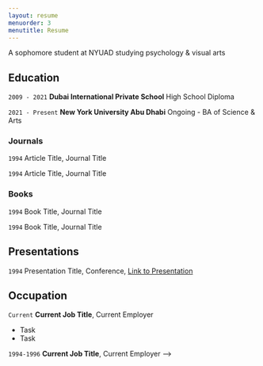 ```yaml
---
layout: resume
menuorder: 3
menutitle: Resume
---
```



A sophomore student at NYUAD studying psychology & visual arts

## Education

`2009 - 2021`
__Dubai International Private School__
High School Diploma

`2021 - Present`
__New York University Abu Dhabi__
Ongoing - BA of Science & Arts 

<!-- ## Awards

<> `2012`
<> Name of Award, Organization 

<> ## Publications

<!-- A list is also available [online](https://scholar.google.co.uk/citations?user=LTOTl0YAAAAJ) -->

### Journals

`1994`
Article Title, Journal Title

`1994`
Article Title, Journal Title

### Books

`1994`
Book Title, Journal Title

`1994`
Book Title, Journal Title


## Presentations

`1994`
Presentation Title, Conference, <a href="https://MyWebsite.tld/presentation1">Link to Presentation</a>


## Occupation

`Current`
__Current Job Title__, Current Employer 

- Task
- Task

 `1994-1996`
 __Current Job Title__, Current Employer -->



<!-- ### Footer

Last updated: May 2013 -->


